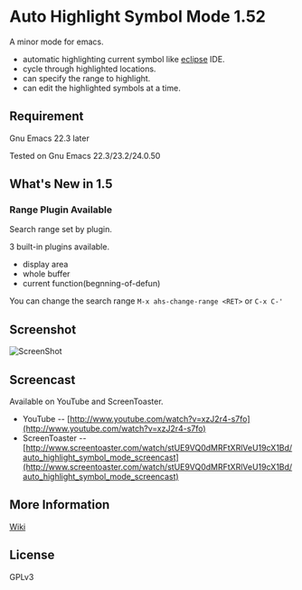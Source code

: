 Auto Highlight Symbol Mode 1.52
===============================

A minor mode for emacs.   

* automatic highlighting current symbol like [eclipse](http://www.eclipse.org) IDE.
* cycle through highlighted locations.
* can specify the range to highlight.
* can edit the highlighted symbols at a time.

Requirement
-----------

Gnu Emacs 22.3 later

Tested on Gnu Emacs 22.3/23.2/24.0.50

What's New in 1.5
-----------------

### Range Plugin Available

Search range set by plugin.

3 built-in plugins available.

* display area
* whole buffer
* current function(begnning-of-defun)

You can change the search range 
`M-x ahs-change-range <RET>` or `C-x C-'`

Screenshot
----------
![ScreenShot](http://github.com/mitsuo-saito/auto-highlight-symbol-mode/raw/master/ScreenShot.png)

Screencast
----------

Available on YouTube and ScreenToaster.

* YouTube -- [http://www.youtube.com/watch?v=xzJ2r4-s7fo](http://www.youtube.com/watch?v=xzJ2r4-s7fo)
* ScreenToaster -- [http://www.screentoaster.com/watch/stUE9VQ0dMRFtXRlVeU19cX1Bd/auto_highlight_symbol_mode_screencast](http://www.screentoaster.com/watch/stUE9VQ0dMRFtXRlVeU19cX1Bd/auto_highlight_symbol_mode_screencast)

More Information
----------------

[Wiki](http://github.com/mitsuo-saito/auto-highlight-symbol-mode/wiki/)

License
-------
GPLv3